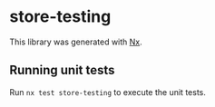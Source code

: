 # store-testing

This library was generated with [Nx](https://nx.dev).

## Running unit tests

Run `nx test store-testing` to execute the unit tests.
